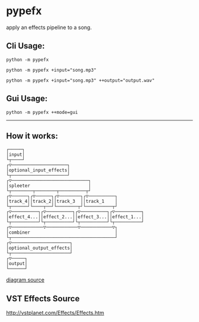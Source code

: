 # pypefx

apply an effects pipeline to a song.

## Cli Usage:

````shell
python -m pypefx

python -m pypefx +input="song.mp3" 

python -m pypefx +input="song.mp3" ++output="output.wav"
````

## Gui Usage:

````shell
python -m pypefx ++mode=gui
````

<hr>

## How it works:

````text
┌─────┐                                             
│input│                                             
└┬────┘                                             
┌▽─────────────────────┐                            
│optional_input_effects│                            
└┬─────────────────────┘                            
┌▽─────────────────────────────┐                    
│spleeter                      │                    
└┬────────┬────────┬──────────┬┘                    
┌▽──────┐┌▽──────┐┌▽────────┐┌▽──────────┐          
│track_4││track_2││track_3  ││track_1    │          
└┬──────┘└────┬──┘└────────┬┘└──────────┬┘          
┌▽──────────┐┌▽──────────┐┌▽──────────┐┌▽──────────┐
│effect_4...││effect_2...││effect_3...││effect_1...│
└┬──────────┘└┬──────────┘└┬──────────┘└┬──────────┘
┌▽────────────▽────────────▽────────────▽┐          
│combiner                                │          
└┬───────────────────────────────────────┘          
┌▽──────────────────────┐                           
│optional_output_effects│                           
└┬──────────────────────┘                           
┌▽─────┐                                            
│output│                                            
└──────┘    
````

[diagram source](https://arthursonzogni.com/Diagon/#GraphDAG)

## VST Effects Source

http://vstplanet.com/Effects/Effects.htm